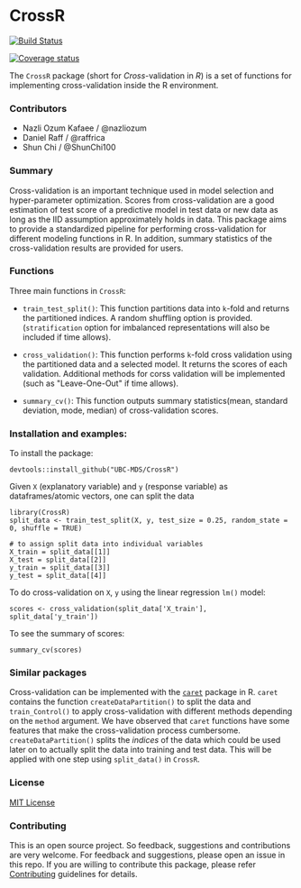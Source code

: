 # CrossR

[![Build Status](https://travis-ci.org/UBC-MDS/CrossR.svg?branch=master)](https://travis-ci.org/UBC-MDS/CrossR)

[![Coverage status](https://codecov.io/gh/Nazliozum/CrossR/branch/master/graph/badge.svg)](https://codecov.io/github/Nazliozum/CrossR?branch=master)

The `CrossR` package (short for _Cross_-validation in _R_) is a set of functions for implementing cross-validation inside the R environment.  

### Contributors

* Nazli Ozum Kafaee / @nazliozum
* Daniel Raff / @raffrica
* Shun Chi / @ShunChi100

### Summary
Cross-validation is an important technique used in model selection and hyper-parameter optimization. Scores from cross-validation are a good estimation of test score of a predictive model in test data or new data as long as the IID assumption approximately holds in data. This package aims to provide a standardized pipeline for performing cross-validation for different modeling functions in R. In addition, summary statistics of the cross-validation results are provided for users.  


### Functions

Three main functions in `CrossR`:

- `train_test_split()`: This function partitions data into `k`-fold and returns the partitioned indices. A random shuffling option is provided. (`stratification` option for imbalanced representations will also be included if time allows).

- `cross_validation()`: This function performs `k`-fold cross validation using the partitioned data and a selected model. It returns the scores of each validation. Additional methods for corss validation will be implemented (such as "Leave-One-Out" if time allows).

- `summary_cv()`: This function outputs summary statistics(mean, standard deviation, mode, median) of cross-validation scores.

### Installation and examples:
To install the package:
```
devtools::install_github("UBC-MDS/CrossR")
```

Given `X` (explanatory variable) and `y` (response variable) as dataframes/atomic vectors, one can split the data

```
library(CrossR)
split_data <- train_test_split(X, y, test_size = 0.25, random_state = 0, shuffle = TRUE)

# to assign split data into individual variables
X_train = split_data[[1]]
X_test = split_data[[2]]
y_train = split_data[[3]]
y_test = split_data[[4]]
```

To do cross-validation on `X`, `y` using the linear regression `lm()` model:
```
scores <- cross_validation(split_data['X_train'], split_data['y_train'])
```
To see the summary of scores:
```
summary_cv(scores)
```

### Similar packages

Cross-validation can be implemented with the [`caret`](https://cran.r-project.org/web/packages/caret/caret.pdf) package in R. `caret` contains the function `createDataPartition()` to split the data and `train_Control()` to apply cross-validation with different methods depending on the `method` argument. We have observed that `caret` functions have some features that make the cross-validation process cumbersome. `createDataPartition()` splits the *indices* of the data which could be used later on to actually split the data into training and test data. This will be applied with one step using `split_data()` in `CrossR`.


### License
[MIT License](https://github.com/UBC-MDS/CrossR/blob/master/LICENSE)

### Contributing
This is an open source project. So feedback, suggestions and contributions are very welcome. For feedback and suggestions, please open an issue in this repo. If you are willing to contribute this package, please refer [Contributing](https://github.com/UBC-MDS/CrossR/blob/master/CONTRIBUTING.md) guidelines for details.
